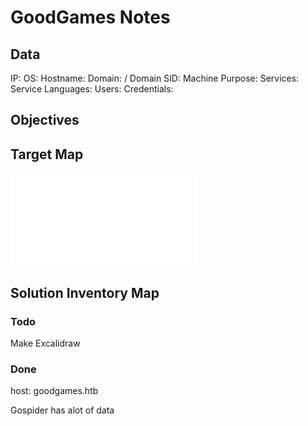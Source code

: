 # GoodGames Notes

## Data 

IP: 
OS:
Hostname:
Domain:  / Domain SID:
Machine Purpose: 
Services:
Service Languages:
Users:
Credentials:

## Objectives

## Target Map

![](GoodGames-map.excalidraw.md)

## Solution Inventory Map


### Todo 

Make Excalidraw

### Done
      

host: goodgames.htb

Gospider has alot of data
